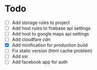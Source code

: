 # Todo
- [ ] Add storage rules to project
- [ ] Add host rules to firebase api settings
- [ ] Add host to google maps api settings
- [ ] Add cloudfare cdn
- [x] Add minification for production build
- [ ] Fix static version (html cache problem)
- [ ] Add ssr
- [ ] Add facebook app for auth
